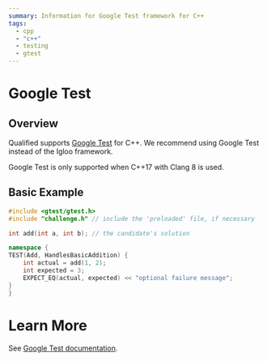 ```yaml
---
summary: Information for Google Test framework for C++
tags:
  - cpp
  - "c++"
  - testing
  - gtest
---
```


# Google Test

## Overview

Qualified supports [Google Test](https://github.com/google/googletest/) for C++. We recommend using Google Test instead of the Igloo framework.

Google Test is only supported when C++17 with Clang 8 is used.

## Basic Example

```cpp
#include <gtest/gtest.h>
#include "challenge.h" // include the 'preloaded' file, if necessary

int add(int a, int b); // the candidate's solution

namespace {
TEST(Add, HandlesBasicAddition) {
    int actual = add(1, 2);
    int expected = 3;
    EXPECT_EQ(actual, expected) << "optional failure message";
}
}
```

# Learn More

See [Google Test documentation](https://google.github.io/googletest/primer.html).
